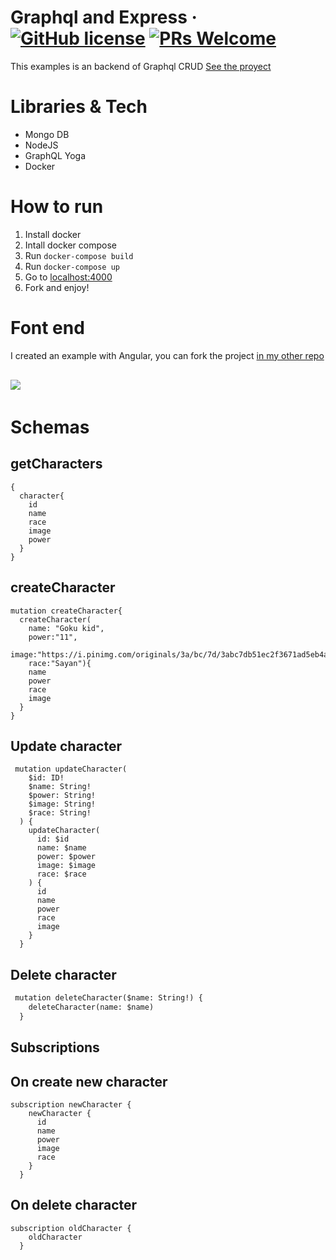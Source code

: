 # Graphql and Express  &middot; [![GitHub license](https://img.shields.io/badge/license-MIT-blue.svg)](https://github.com/facebook/react/blob/master/LICENSE) [![PRs Welcome](https://img.shields.io/badge/PRs-welcome-brightgreen.svg)](https://reactjs.org/docs/how-to-contribute.html#your-first-pull-request)


This examples is an backend of Graphql CRUD
[See the proyect](https://crisronda.github.io/dbz-angular/dbz/) 

# Libraries & Tech

- Mongo DB
- NodeJS
- GraphQL Yoga
- Docker

# How to run
1. Install docker 
2. Intall docker compose
3. Run `docker-compose build`
3. Run `docker-compose up`
4. Go to [localhost:4000](htttp://localhost:4000)
5. Fork and enjoy!

# Font end 
I created an example with Angular, you can fork the project [in my other repo](https://github.com/CrisRonda/dbz-angular)

<img style="margin: 16px 0 4px" src='https://media.giphy.com/media/YroplJPYSFRdAug1YC/giphy.gif'/>

# Schemas

## getCharacters
```
{
  character{
    id
    name
    race
    image
    power
  }
}
```

## createCharacter
```
mutation createCharacter{
  createCharacter(
    name: "Goku kid", 
    power:"11", 
    image:"https://i.pinimg.com/originals/3a/bc/7d/3abc7db51ec2f3671ad5eb4aef15db8b.png",
    race:"Sayan"){
    name
    power
    race
    image
  }
}
```
## Update character
```
 mutation updateCharacter(
    $id: ID!
    $name: String!
    $power: String!
    $image: String!
    $race: String!
  ) {
    updateCharacter(
      id: $id
      name: $name
      power: $power
      image: $image
      race: $race
    ) {
      id
      name
      power
      race
      image
    }
  }
```

## Delete character
```txt
 mutation deleteCharacter($name: String!) {
    deleteCharacter(name: $name)
  }
```

## Subscriptions
## On create new character
```
subscription newCharacter {
    newCharacter {
      id
      name
      power
      image
      race
    }
  }
  ```

## On delete character

```
subscription oldCharacter {
    oldCharacter
  }
```
